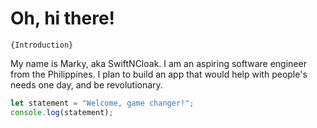 # Oh, hi there!

`{Introduction}`

My name is Marky, aka SwiftNCloak. I am an aspiring software engineer from the Philippines. I plan to build an app that would help with people's needs one day, and be revolutionary.

```js
let statement = "Welcome, game changer!";
console.log(statement);
```
